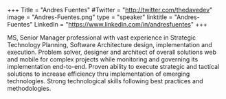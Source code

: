 +++
Title = "Andres Fuentes"
#Twitter = "http://twitter.com/thedavedev"
image = "Andres-Fuentes.png"
type = "speaker"
linktitle = "Andres-Fuentes"
LinkedIn = "https://www.linkedin.com/in/andresfuentes"
+++

MS, Senior Manager professional with vast experience in Strategic Technology Planning, Software Architecture design, implementation and execution. Problem solver, designer and architect of overall solutions web and mobile for complex projects while monitoring and governing its implementation end-to-end. Proven ability to execute strategic and tactical solutions to increase efficiency thru implementation of emerging technologies. Strong technological skills following best practices and methodologies. 

